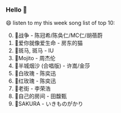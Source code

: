 

### Hello 👋

😄 listen to my this week song list of top 10:

0. 🌈战争 - 陈冠希/陈奂仁/MC仁/胡蓓蔚
1. 🌈爱你就像爱生命 - 房东的猫
2. 🌈斑马, 斑马 - IU
3. 🌈Mojito - 周杰伦
4. 🌈半城烟沙 (合唱版) - 许嵩/金莎
5. 🌈白玫瑰 - 陈奕迅
6. 🌈红玫瑰 - 陈奕迅
7. 🌈老街 - 李荣浩
8. 🌈自己的房间 - 田馥甄
9. 🌈SAKURA - いきものがかり

